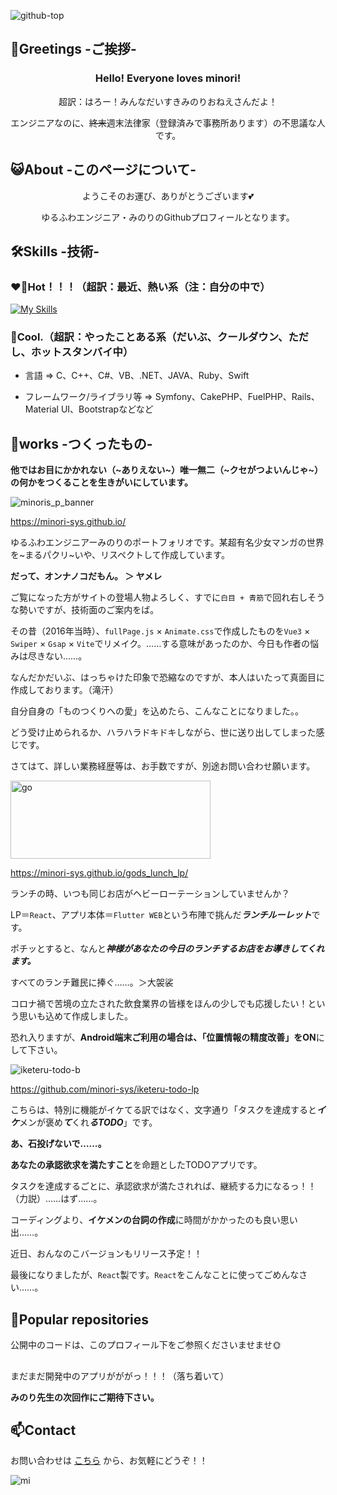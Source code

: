 ![github-top](https://github.com/user-attachments/assets/5591aace-aa55-4e52-95bb-18777f9db37c)

## 💖Greetings -ご挨拶-

<h3 align="center">Hello! Everyone loves minori!</h3>

 <p align="center">超訳：はろー！みんなだいすきみのりおねえさんだよ！ </p>
 
 <p align="center">エンジニアなのに、<s>終末</s>週末法律家（登録済みで事務所あります）の不思議な人です。</p>
 
## 😺About -このページについて-
<p align="center">ようこそのお運び、ありがとうございます💕</p>

 <p align="center">ゆるふわエンジニア・みのりのGithubプロフィールとなります。</p>

## 🛠Skills -技術-
<h3 align="left">❤️‍🔥Hot！！！（超訳：最近、熱い系（注：自分の中で）</h3>

[![My Skills](https://skillicons.dev/icons?i=react,ts,js,dart,flutter,vue,sass,html,css,php,go)](https://skillicons.dev)

<h3 align="left">💙Cool.（超訳：やったことある系（だいぶ、クールダウン、ただし、ホットスタンバイ中）</h3>

- 言語 ⇒ C、C++、C#、VB、.NET、JAVA、Ruby、Swift

- フレームワーク/ライブラリ等 ⇒ Symfony、CakePHP、FuelPHP、Rails、Material UI、Bootstrapなどなど

## 🍣works -つくったもの-

**他ではお目にかかれない（~ありえない~）唯一無二（~クセがつよいんじゃ~）の何かをつくることを生きがいにしています。**

![minoris_p_banner](https://github.com/minori-sys/minori-sys/assets/31578760/c61736fb-3045-4b63-9769-3c5f42bc2b64)

https://minori-sys.github.io/

ゆるふわエンジニアーみのりのポートフォリオです。某超有名少女マンガの世界を~まるパクリ~いや、リスペクトして作成しています。

**だって、オンナノコだもん。 ＞ ヤメレ**

ご覧になった方がサイトの登場人物よろしく、すでに`白目 + 青筋`で回れ右しそうな勢いですが、技術面のご案内をば。

その昔（2016年当時）、`fullPage.js` × `Animate.css`で作成したものを`Vue3` × `Swiper` × `Gsap` × `Vite`でリメイク。……する意味があったのか、今日も作者の悩みは尽きない……。

なんだかだいぶ、はっちゃけた印象で恐縮なのですが、本人はいたって真面目に作成しております。（滝汗）

自分自身の「ものつくりへの愛」を込めたら、こんなことになりました。。

どう受け止められるか、ハラハラドキドキしながら、世に送り出してしまった感じです。

さてはて、詳しい業務経歴等は、お手数ですが、別途お問い合わせ願います。

<img src="https://github.com/minori-sys/minori-sys/assets/31578760/f537bd13-ca6f-4332-bd35-5f8e881c18c9" alt="go" width="320" height="125"/>

https://minori-sys.github.io/gods_lunch_lp/

ランチの時、いつも同じお店がヘビーローテーションしていませんか？

LP＝`React`、アプリ本体＝`Flutter WEB`という布陣で挑んだ***ランチルーレット***です。

ポチッとすると、なんと***神様があなたの今日のランチするお店をお導きしてくれます。***

すべてのランチ難民に捧ぐ……。＞大袈裟

コロナ禍で苦境の立たされた飲食業界の皆様をほんの少しでも応援したい！という思いも込めて作成しました。

恐れ入りますが、**Android端末ご利用の場合は、「位置情報の精度改善」をON**にして下さい。

![iketeru-todo-b](https://github.com/minori-sys/minori-sys/assets/31578760/6cb288a1-3445-461a-9dc2-beb9c46b79eb)

https://github.com/minori-sys/iketeru-todo-lp

こちらは、特別に機能がイケてる訳ではなく、文字通り「タスクを達成すると***イケ***メンが褒め***て***くれ***るTODO***」です。

**あ、石投げないで……。**

**あなたの承認欲求を満たすこと**を命題としたTODOアプリです。

タスクを達成するごとに、承認欲求が満たされれば、継続する力になるっ！！（力説）……はず……。

コーディングより、**イケメンの台詞の作成**に時間がかかったのも良い思い出……。

近日、おんなのこバージョンもリリース予定！！

最後になりましたが、`React`製です。`React`をこんなことに使ってごめんなさい……。

## 🚀Popular repositories

公開中のコードは、このプロフィール下をご参照くださいませませ🌞

##

まだまだ開発中のアプリがががっ！！！（落ち着いて）

**みのり先生の次回作にご期待下さい。**

 ## 📫Contact

お問い合わせは [こちら](https://tayori.com/form/db29b59d2c422ca6f8896b7e9eac38ab19097df3/) から、お気軽にどうぞ！！

<p align="left"> <img src="https://komarev.com/ghpvc/?username=mi&label=Profile%20views&color=0e75b6&style=flat" alt="mi" /> </p>
